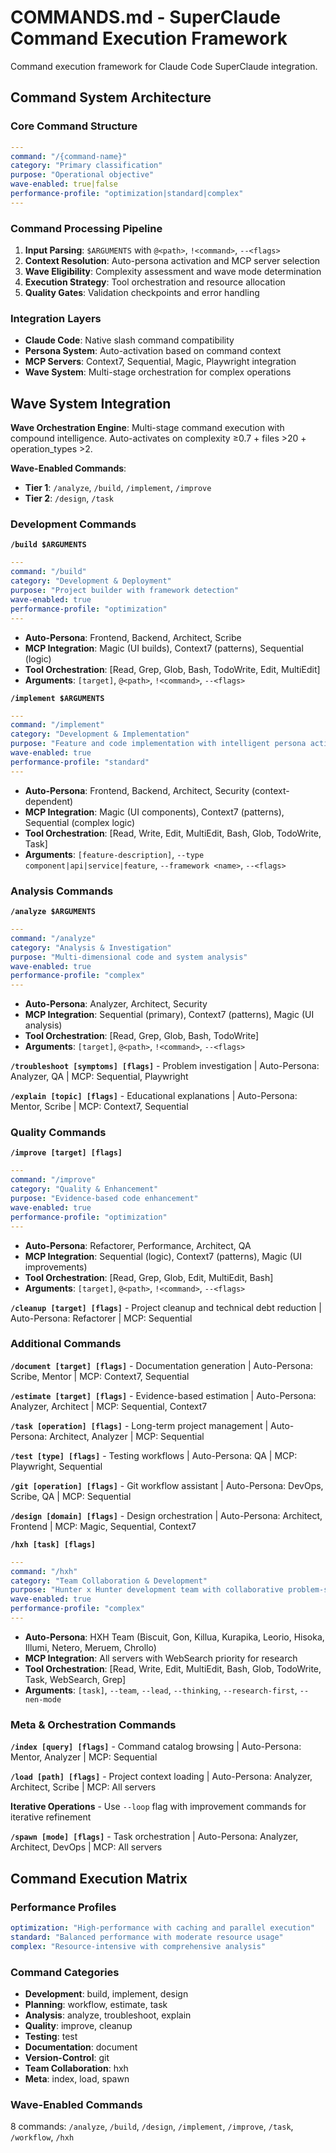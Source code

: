 # COMMANDS.md - SuperClaude Command Execution Framework

Command execution framework for Claude Code SuperClaude integration.

## Command System Architecture

### Core Command Structure
```yaml
---
command: "/{command-name}"
category: "Primary classification"
purpose: "Operational objective"
wave-enabled: true|false
performance-profile: "optimization|standard|complex"
---
```

### Command Processing Pipeline
1. **Input Parsing**: `$ARGUMENTS` with `@<path>`, `!<command>`, `--<flags>`
2. **Context Resolution**: Auto-persona activation and MCP server selection
3. **Wave Eligibility**: Complexity assessment and wave mode determination
4. **Execution Strategy**: Tool orchestration and resource allocation
5. **Quality Gates**: Validation checkpoints and error handling

### Integration Layers
- **Claude Code**: Native slash command compatibility
- **Persona System**: Auto-activation based on command context
- **MCP Servers**: Context7, Sequential, Magic, Playwright integration
- **Wave System**: Multi-stage orchestration for complex operations

## Wave System Integration

**Wave Orchestration Engine**: Multi-stage command execution with compound intelligence. Auto-activates on complexity ≥0.7 + files >20 + operation_types >2.

**Wave-Enabled Commands**:
- **Tier 1**: `/analyze`, `/build`, `/implement`, `/improve`
- **Tier 2**: `/design`, `/task`

### Development Commands

**`/build $ARGUMENTS`**
```yaml
---
command: "/build"
category: "Development & Deployment"
purpose: "Project builder with framework detection"
wave-enabled: true
performance-profile: "optimization"
---
```
- **Auto-Persona**: Frontend, Backend, Architect, Scribe
- **MCP Integration**: Magic (UI builds), Context7 (patterns), Sequential (logic)
- **Tool Orchestration**: [Read, Grep, Glob, Bash, TodoWrite, Edit, MultiEdit]
- **Arguments**: `[target]`, `@<path>`, `!<command>`, `--<flags>`

**`/implement $ARGUMENTS`**
```yaml
---
command: "/implement"
category: "Development & Implementation"
purpose: "Feature and code implementation with intelligent persona activation"
wave-enabled: true
performance-profile: "standard"
---
```
- **Auto-Persona**: Frontend, Backend, Architect, Security (context-dependent)
- **MCP Integration**: Magic (UI components), Context7 (patterns), Sequential (complex logic)
- **Tool Orchestration**: [Read, Write, Edit, MultiEdit, Bash, Glob, TodoWrite, Task]
- **Arguments**: `[feature-description]`, `--type component|api|service|feature`, `--framework <name>`, `--<flags>`


### Analysis Commands

**`/analyze $ARGUMENTS`**
```yaml
---
command: "/analyze"
category: "Analysis & Investigation"
purpose: "Multi-dimensional code and system analysis"
wave-enabled: true
performance-profile: "complex"
---
```
- **Auto-Persona**: Analyzer, Architect, Security
- **MCP Integration**: Sequential (primary), Context7 (patterns), Magic (UI analysis)
- **Tool Orchestration**: [Read, Grep, Glob, Bash, TodoWrite]
- **Arguments**: `[target]`, `@<path>`, `!<command>`, `--<flags>`

**`/troubleshoot [symptoms] [flags]`** - Problem investigation | Auto-Persona: Analyzer, QA | MCP: Sequential, Playwright

**`/explain [topic] [flags]`** - Educational explanations | Auto-Persona: Mentor, Scribe | MCP: Context7, Sequential


### Quality Commands

**`/improve [target] [flags]`**
```yaml
---
command: "/improve"
category: "Quality & Enhancement"
purpose: "Evidence-based code enhancement"
wave-enabled: true
performance-profile: "optimization"
---
```
- **Auto-Persona**: Refactorer, Performance, Architect, QA
- **MCP Integration**: Sequential (logic), Context7 (patterns), Magic (UI improvements)
- **Tool Orchestration**: [Read, Grep, Glob, Edit, MultiEdit, Bash]
- **Arguments**: `[target]`, `@<path>`, `!<command>`, `--<flags>`


**`/cleanup [target] [flags]`** - Project cleanup and technical debt reduction | Auto-Persona: Refactorer | MCP: Sequential

### Additional Commands

**`/document [target] [flags]`** - Documentation generation | Auto-Persona: Scribe, Mentor | MCP: Context7, Sequential

**`/estimate [target] [flags]`** - Evidence-based estimation | Auto-Persona: Analyzer, Architect | MCP: Sequential, Context7

**`/task [operation] [flags]`** - Long-term project management | Auto-Persona: Architect, Analyzer | MCP: Sequential

**`/test [type] [flags]`** - Testing workflows | Auto-Persona: QA | MCP: Playwright, Sequential

**`/git [operation] [flags]`** - Git workflow assistant | Auto-Persona: DevOps, Scribe, QA | MCP: Sequential

**`/design [domain] [flags]`** - Design orchestration | Auto-Persona: Architect, Frontend | MCP: Magic, Sequential, Context7

**`/hxh [task] [flags]`**
```yaml
---
command: "/hxh"
category: "Team Collaboration & Development"
purpose: "Hunter x Hunter development team with collaborative problem-solving and parallel execution"
wave-enabled: true
performance-profile: "complex"
---
```
- **Auto-Persona**: HXH Team (Biscuit, Gon, Killua, Kurapika, Leorio, Hisoka, Illumi, Netero, Meruem, Chrollo)
- **MCP Integration**: All servers with WebSearch priority for research
- **Tool Orchestration**: [Read, Write, Edit, MultiEdit, Bash, Glob, TodoWrite, Task, WebSearch, Grep]
- **Arguments**: `[task]`, `--team`, `--lead`, `--thinking`, `--research-first`, `--nen-mode`

### Meta & Orchestration Commands

**`/index [query] [flags]`** - Command catalog browsing | Auto-Persona: Mentor, Analyzer | MCP: Sequential

**`/load [path] [flags]`** - Project context loading | Auto-Persona: Analyzer, Architect, Scribe | MCP: All servers

**Iterative Operations** - Use `--loop` flag with improvement commands for iterative refinement

**`/spawn [mode] [flags]`** - Task orchestration | Auto-Persona: Analyzer, Architect, DevOps | MCP: All servers

## Command Execution Matrix

### Performance Profiles
```yaml
optimization: "High-performance with caching and parallel execution"
standard: "Balanced performance with moderate resource usage"
complex: "Resource-intensive with comprehensive analysis"
```

### Command Categories
- **Development**: build, implement, design
- **Planning**: workflow, estimate, task
- **Analysis**: analyze, troubleshoot, explain
- **Quality**: improve, cleanup
- **Testing**: test
- **Documentation**: document
- **Version-Control**: git
- **Team Collaboration**: hxh
- **Meta**: index, load, spawn

### Wave-Enabled Commands
8 commands: `/analyze`, `/build`, `/design`, `/implement`, `/improve`, `/task`, `/workflow`, `/hxh`

